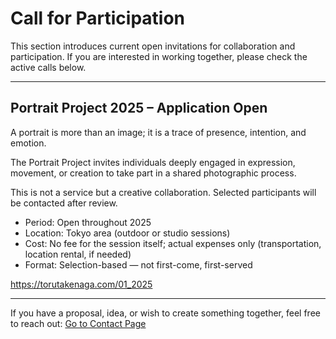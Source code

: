 # Call for Participation

This section introduces current open invitations for collaboration and participation.
If you are interested in working together, please check the active calls below.

---

## Portrait Project 2025 – Application Open

A portrait is more than an image; it is a trace of presence, intention, and emotion.

The Portrait Project invites individuals deeply engaged in expression, movement, or creation to take part in a shared photographic process.

This is not a service but a creative collaboration. Selected participants will be contacted after review.

* Period: Open throughout 2025
* Location: Tokyo area (outdoor or studio sessions)
* Cost: No fee for the session itself; actual expenses only (transportation, location rental, if needed)
* Format: Selection-based — not first-come, first-served

https://torutakenaga.com/01_2025

---

If you have a proposal, idea, or wish to create something together, feel free to reach out:
[Go to Contact Page](https://torutakenaga.com/contact)
